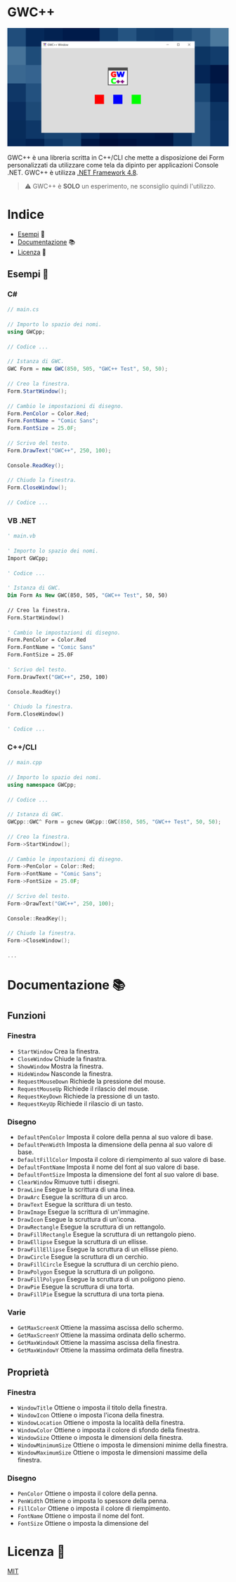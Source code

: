 # GWC++
![Alt TExt](./assets/banner.png "GWC++")

GWC++ è una libreria scritta in C++/CLI che mette a disposizione dei Form personalizzati da utilizzare come tela da dipinto per applicazioni Console .NET. GWC++ è utilizza [.NET Framework 4.8]().

> ⚠ GWC++ è **SOLO** un esperimento, ne sconsiglio quindi l'utilizzo.



# Indice
- [Esempi]() 🧭
- [Documentazione]() 📚
- [Licenza]() 📃



## Esempi 🧭

### C#
```csharp
// main.cs

// Importo lo spazio dei nomi.
using GWCpp;

// Codice ...

// Istanza di GWC.
GWC Form = new GWC(850, 505, "GWC++ Test", 50, 50);

// Creo la finestra.
Form.StartWindow();

// Cambio le impostazioni di disegno.
Form.PenColor = Color.Red;
Form.FontName = "Comic Sans";
Form.FontSize = 25.0F;

// Scrivo del testo.
Form.DrawText("GWC++", 250, 100);

Console.ReadKey();

// Chiudo la finestra.
Form.CloseWindow();

// Codice ...
```

### VB .NET
```vb
' main.vb

' Importo lo spazio dei nomi.
Import GWCpp;

' Codice ...

' Istanza di GWC.
Dim Form As New GWC(850, 505, "GWC++ Test", 50, 50)

// Creo la finestra.
Form.StartWindow()

' Cambio le impostazioni di disegno.
Form.PenColor = Color.Red
Form.FontName = "Comic Sans"
Form.FontSize = 25.0F

' Scrivo del testo.
Form.DrawText("GWC++", 250, 100)

Console.ReadKey()

' Chiudo la finestra.
Form.CloseWindow()

' Codice ...
```

### C++/CLI
```cpp
// main.cpp

// Importo lo spazio dei nomi.
using namespace GWCpp;

// Codice ...

// Istanza di GWC.
GWCpp::GWC^ Form = gcnew GWCpp::GWC(850, 505, "GWC++ Test", 50, 50);

// Creo la finestra.
Form->StartWindow();

// Cambio le impostazioni di disegno.
Form->PenColor = Color::Red;
Form->FontName = "Comic Sans";
Form->FontSize = 25.0F;

// Scrivo del testo.
Form->DrawText("GWC++", 250, 100);

Console::ReadKey();

// Chiudo la finestra.
Form->CloseWindow();

...
```



# Documentazione 📚

## Funzioni
### Finestra
- `StartWindow` Crea la finestra.
- `CloseWindow` Chiude la finastra.
- `ShowWindow` Mostra la finestra.
- `HideWindow` Nasconde la finestra.
- `RequestMouseDown` Richiede la pressione del mouse.
- `RequestMouseUp` Richiede il rilascio del mouse.
- `RequestKeyDown` Richiede la pressione di un tasto.
- `RequestKeyUp` Richiede il rilascio di un tasto.

### Disegno
- `DefaultPenColor` Imposta il colore della penna al suo valore di base.
- `DefaultPenWidth` Imposta la dimensione della penna al suo valore di base.
- `DefaultFillColor` Imposta il colore di riempimento al suo valore di base.
- `DefaultFontName` Imposta il nome del font al suo valore di base.
- `DefaultFontSize` Imposta la dimensione del font al suo valore di base.
- `ClearWindow` Rimuove tutti i disegni.
- `DrawLine` Esegue la scrittura di una linea.
- `DrawArc` Esegue la scrittura di un arco.
- `DrawText` Esegue la scrittura di un testo.
- `DrawImage` Esegue la scrittura di un'immagine.
- `DrawIcon` Esegue la scruttura di un'icona.
- `DrawRectangle` Esegue la scruttura di un rettangolo.
- `DrawFillRectangle` Esegue la scruttura di un rettangolo pieno.
- `DrawEllipse` Esegue la scruttura di un ellisse.
- `DrawFillEllipse` Esegue la scruttura di un ellisse pieno.
- `DrawCircle` Esegue la scruttura di un cerchio.
- `DrawFillCircle` Esegue la scruttura di un cerchio pieno.
- `DrawPolygon` Esegue la scruttura di un poligono.
- `DrawFillPolygon` Esegue la scruttura di un poligono pieno.
- `DrawPie` Esegue la scruttura di una torta.
- `DrawFillPie` Esegue la scruttura di una torta piena.

### Varie
- `GetMaxScreenX` Ottiene la massima ascissa dello schermo.
- `GetMaxScreenY` Ottiene la massima ordinata dello schermo.
- `GetMaxWindowX` Ottiene la massima ascissa della finestra.
- `GetMaxWindowY` Ottiene la massima ordimata della finestra.

## Proprietà
### Finestra
- `WindowTitle` Ottiene o imposta il titolo della finestra.
- `WindowIcon` Ottiene o imposta l'icona della finestra.
- `WindowLocation` Ottiene o imposta la località della finestra.
- `WindowColor` Ottiene o imposta il colore di sfondo della finestra.
- `WindowSize` Ottiene o imposta le dimensioni della finestra.
- `WindowMinimumSize` Ottiene o imposta le dimensioni minime della finestra.
- `WindowMaximumSize` Ottiene o imposta le dimensioni massime della finestra.

### Disegno
- `PenColor` Ottiene o imposta il colore della penna.
- `PenWidth` Ottiene o imposta lo spessore della penna.
- `FillColor` Ottiene o imposta il colore di riempimento.
- `FontName` Ottiene o imposta il nome del font.
- `FontSize` Ottiene o imposta la dimensione del



# Licenza 📃
[MIT]()
